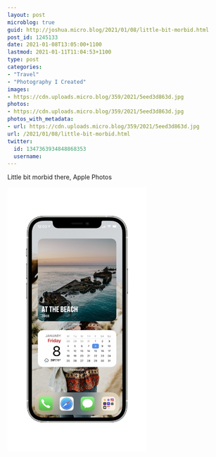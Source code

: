 ```yaml
---
layout: post
microblog: true
guid: http://joshua.micro.blog/2021/01/08/little-bit-morbid.html
post_id: 1245133
date: 2021-01-08T13:05:00+1100
lastmod: 2021-01-11T11:04:53+1100
type: post
categories:
- "Travel"
- "Photography I Created"
images:
- https://cdn.uploads.micro.blog/359/2021/5eed3d863d.jpg
photos:
- https://cdn.uploads.micro.blog/359/2021/5eed3d863d.jpg
photos_with_metadata:
- url: https://cdn.uploads.micro.blog/359/2021/5eed3d863d.jpg
url: /2021/01/08/little-bit-morbid.html
twitter:
  id: 1347363934848868353
  username: 
---
```

Little bit morbid there, Apple Photos

<img src="uploads/2021/5eed3d863d.jpg" width="317" height="600" alt="" />
